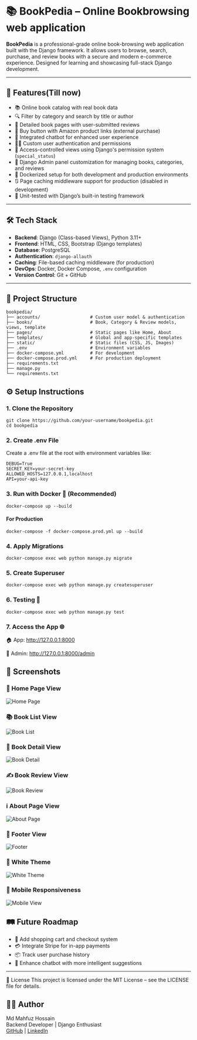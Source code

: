# 📚 BookPedia – Online Bookbrowsing web application

**BookPedia** is a professional-grade online book-browsing web application built with the Django framework. It allows users to browse, search, purchase, and review books with a secure and modern e-commerce experience. Designed for learning and showcasing full-stack Django development.

---

## 🚀 Features(Till now)

- 📚 Online book catalog with real book data
- 🔍 Filter by category and search by title or author
- 📖 Detailed book pages with user-submitted reviews
- 🛒 Buy button with Amazon product links (external purchase)
- 🤖 Integrated chatbot for enhanced user experience
- 🧑‍💻 Custom user authentication and permissions
- 🔐 Access-controlled views using Django's permission system (`special_status`)
- 🧾 Django Admin panel customization for managing books, categories, and reviews
- 🐳 Dockerized setup for both development and production environments
- 🔃 Page caching middleware support for production (disabled in development)
- 🧪 Unit-tested with Django’s built-in testing framework
---

## 🛠️ Tech Stack

- **Backend**: Django (Class-based Views), Python 3.11+
- **Frontend**: HTML, CSS, Bootstrap (Django templates)
- **Database**: PostgreSQL
- **Authentication**: `django-allauth`
- **Caching**: File-based caching middleware (for production)
- **DevOps**: Docker, Docker Compose, `.env` configuration
- **Version Control**: Git + GitHub

---

## 📁 Project Structure
```
bookpedia/ 
├── accounts/                   # Custom user model & authentication 
├── books/                      # Book, Category & Review models, views, template  
├── pages/                      # Static pages like Home, About 
├── templates/                  # Global and app-specific templates 
├── static/                     # Static files (CSS, JS, Images) 
├── .env                        # Environment variables
├── docker-compose.yml          # For development
├── docker-compose.prod.yml     # For production deployment 
├── requirements.txt 
├── manage.py  
└── requirements.txt                 
 ```


## ⚙️ Setup Instructions

### 1. Clone the Repository

```
git clone https://github.com/your-username/bookpedia.git
cd bookpedia
```
### 2. Create .env File
Create a .env file at the root with environment variables like:
```
DEBUG=True
SECRET_KEY=your-secret-key
ALLOWED_HOSTS=127.0.0.1,localhost
API=your-api-key
```

### 3. Run with Docker 🐳 (Recommended)
```
docker-compose up --build
```
#### For Production
```
docker-compose -f docker-compose.prod.yml up --build
```

### 4. Apply Migrations
```
docker-compose exec web python manage.py migrate
```
### 5. Create Superuser
```
docker-compose exec web python manage.py createsuperuser
```
### 6. Testing 🧪
```
docker-compose exec web python manage.py test
```
### 7. Access the App 🌐

🏠 App: http://127.0.0.1:8000

🔐 Admin: http://127.0.0.1:8000/admin



## 📸 Screenshots

### 🏡 Home Page View  
![Home Page](screenshots/home.png)

### 📚 Book List View  
![Book List](screenshots/booklist1.png)

### 📖 Book Detail View  
![Book Detail](screenshots/bookdetail1.png)

### ✍️ Book Review View  
![Book Review](screenshots/bookdetail2.png)

### ℹ️ About Page View  
![About Page](screenshots/aboutpage1.png)

### 🔻 Footer View  
![Footer](screenshots/footer.png)

### 🤍 White Theme   
![White Theme](screenshots/white_theme.png)

### 📱 Mobile Responsiveness
![Mobile View](screenshots/mobileview1.png)




## 🛤️ Future Roadmap

- 🧺 Add shopping cart and checkout system
- 💳 Integrate Stripe for in-app payments
- 📦 Track user purchase history
- 🤖 Enhance chatbot with more intelligent suggestions

---


🪪 License
This project is licensed under the MIT License – see the LICENSE file for details.


## 🙋‍♂️ Author

Md Mahfuz Hossain  
Backend Developer | Django Enthusiast  
[GitHub](https://github.com/mdmahfuzbipu) | [LinkedIn](https://www.linkedin.com/in/muhammadmahfuzhossain/)
